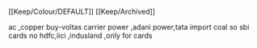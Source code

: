 [[Keep/Colour/DEFAULT]] [[Keep/Archived]] 

ac ,copper buy-voltas
carrier
power ,adani power,tata
import coal so 
sbi cards no
hdfc,iici ,indusland ,only for cards

